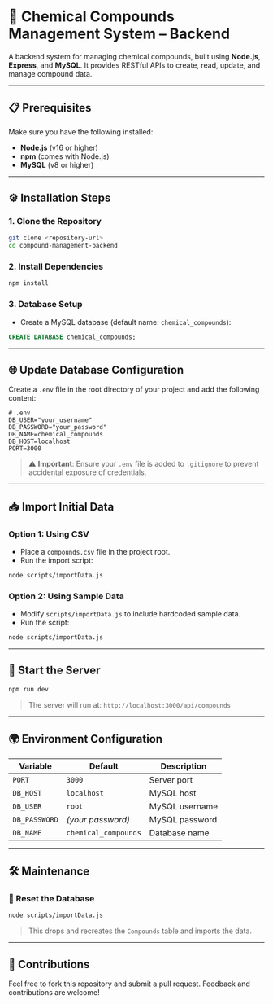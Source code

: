 
# 🧪 Chemical Compounds Management System – Backend

A backend system for managing chemical compounds, built using **Node.js**, **Express**, and **MySQL**. It provides RESTful APIs to create, read, update, and manage compound data.

---

## 📋 Prerequisites

Make sure you have the following installed:

- **Node.js** (v16 or higher)
- **npm** (comes with Node.js)
- **MySQL** (v8 or higher)

---

## ⚙️ Installation Steps

### 1. Clone the Repository

```bash
git clone <repository-url>
cd compound-management-backend
```

### 2. Install Dependencies

```bash
npm install
```

### 3. Database Setup

- Create a MySQL database (default name: `chemical_compounds`):

```sql
CREATE DATABASE chemical_compounds;
```

---

## 🌐 Update Database Configuration

Create a `.env` file in the root directory of your project and add the following content:

```env
# .env
DB_USER="your_username"
DB_PASSWORD="your_password"
DB_NAME=chemical_compounds
DB_HOST=localhost
PORT=3000
```

> ⚠️ **Important**: Ensure your `.env` file is added to `.gitignore` to prevent accidental exposure of credentials.

---

## 📥 Import Initial Data

### Option 1: Using CSV

- Place a `compounds.csv` file in the project root.
- Run the import script:

```bash
node scripts/importData.js
```

### Option 2: Using Sample Data

- Modify `scripts/importData.js` to include hardcoded sample data.
- Run the script:

```bash
node scripts/importData.js
```

---

## 🚀 Start the Server

```bash
npm run dev
```

> The server will run at: `http://localhost:3000/api/compounds`

---

## 🌍 Environment Configuration

| Variable       | Default              | Description                |
|----------------|----------------------|----------------------------|
| `PORT`         | `3000`               | Server port                |
| `DB_HOST`      | `localhost`          | MySQL host                 |
| `DB_USER`      | `root`               | MySQL username             |
| `DB_PASSWORD`  | *(your password)*    | MySQL password             |
| `DB_NAME`      | `chemical_compounds` | Database name              |

---

## 🛠 Maintenance

### 🔄 Reset the Database

```bash
node scripts/importData.js
```

> This drops and recreates the `Compounds` table and imports the data.

---

## 🤝 Contributions

Feel free to fork this repository and submit a pull request. Feedback and contributions are welcome!
